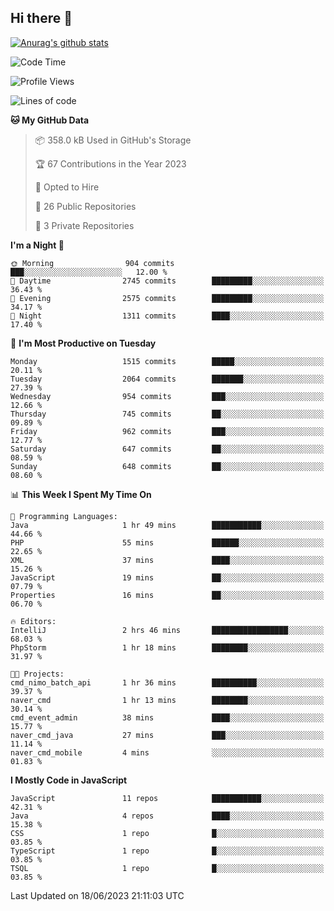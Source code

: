 ## Hi there 👋

[![Anurag's github stats](https://github-readme-stats.vercel.app/api?username=Songwonseok)](https://github.com/anuraghazra/github-readme-stats)



<!--START_SECTION:waka-->
![Code Time](http://img.shields.io/badge/Code%20Time-2%2C273%20hrs%208%20mins-blue)

![Profile Views](http://img.shields.io/badge/Profile%20Views-0-blue)

![Lines of code](https://img.shields.io/badge/From%20Hello%20World%20I%27ve%20Written-35.0%20million%20lines%20of%20code-blue)

**🐱 My GitHub Data** 

> 📦 358.0 kB Used in GitHub's Storage 
 > 
> 🏆 67 Contributions in the Year 2023
 > 
> 💼 Opted to Hire
 > 
> 📜 26 Public Repositories 
 > 
> 🔑 3 Private Repositories 
 > 
**I'm a Night 🦉** 

```text
🌞 Morning                904 commits         ███░░░░░░░░░░░░░░░░░░░░░░   12.00 % 
🌆 Daytime                2745 commits        █████████░░░░░░░░░░░░░░░░   36.43 % 
🌃 Evening                2575 commits        █████████░░░░░░░░░░░░░░░░   34.17 % 
🌙 Night                  1311 commits        ████░░░░░░░░░░░░░░░░░░░░░   17.40 % 
```
📅 **I'm Most Productive on Tuesday** 

```text
Monday                   1515 commits        █████░░░░░░░░░░░░░░░░░░░░   20.11 % 
Tuesday                  2064 commits        ███████░░░░░░░░░░░░░░░░░░   27.39 % 
Wednesday                954 commits         ███░░░░░░░░░░░░░░░░░░░░░░   12.66 % 
Thursday                 745 commits         ██░░░░░░░░░░░░░░░░░░░░░░░   09.89 % 
Friday                   962 commits         ███░░░░░░░░░░░░░░░░░░░░░░   12.77 % 
Saturday                 647 commits         ██░░░░░░░░░░░░░░░░░░░░░░░   08.59 % 
Sunday                   648 commits         ██░░░░░░░░░░░░░░░░░░░░░░░   08.60 % 
```


📊 **This Week I Spent My Time On** 

```text
💬 Programming Languages: 
Java                     1 hr 49 mins        ███████████░░░░░░░░░░░░░░   44.66 % 
PHP                      55 mins             ██████░░░░░░░░░░░░░░░░░░░   22.65 % 
XML                      37 mins             ████░░░░░░░░░░░░░░░░░░░░░   15.26 % 
JavaScript               19 mins             ██░░░░░░░░░░░░░░░░░░░░░░░   07.79 % 
Properties               16 mins             ██░░░░░░░░░░░░░░░░░░░░░░░   06.70 % 

🔥 Editors: 
IntelliJ                 2 hrs 46 mins       █████████████████░░░░░░░░   68.03 % 
PhpStorm                 1 hr 18 mins        ████████░░░░░░░░░░░░░░░░░   31.97 % 

🐱‍💻 Projects: 
cmd_nimo_batch_api       1 hr 36 mins        ██████████░░░░░░░░░░░░░░░   39.37 % 
naver_cmd                1 hr 13 mins        ████████░░░░░░░░░░░░░░░░░   30.14 % 
cmd_event_admin          38 mins             ████░░░░░░░░░░░░░░░░░░░░░   15.77 % 
naver_cmd_java           27 mins             ███░░░░░░░░░░░░░░░░░░░░░░   11.14 % 
naver_cmd_mobile         4 mins              ░░░░░░░░░░░░░░░░░░░░░░░░░   01.83 % 
```

**I Mostly Code in JavaScript** 

```text
JavaScript               11 repos            ███████████░░░░░░░░░░░░░░   42.31 % 
Java                     4 repos             ████░░░░░░░░░░░░░░░░░░░░░   15.38 % 
CSS                      1 repo              █░░░░░░░░░░░░░░░░░░░░░░░░   03.85 % 
TypeScript               1 repo              █░░░░░░░░░░░░░░░░░░░░░░░░   03.85 % 
TSQL                     1 repo              █░░░░░░░░░░░░░░░░░░░░░░░░   03.85 % 
```




 Last Updated on 18/06/2023 21:11:03 UTC
<!--END_SECTION:waka-->
